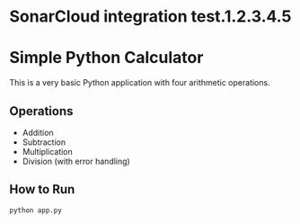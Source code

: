 # SonarCloud integration test.1.2.3.4.5
# Simple Python Calculator

This is a very basic Python application with four arithmetic operations.

## Operations
- Addition
- Subtraction
- Multiplication
- Division (with error handling)

## How to Run
```bash
python app.py
